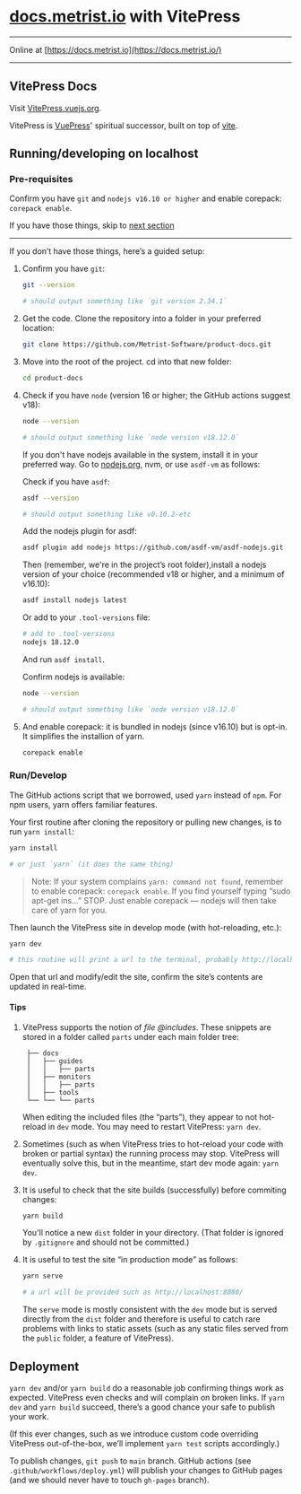 # [docs.metrist.io](https://docs.metrist.io/) with VitePress

---

Online at [https://docs.metrist.io](https://docs.metrist.io/)

---

## VitePress Docs

Visit [VitePress.vuejs.org](https://VitePress.vuejs.org).

VitePress is [VuePress](https://vuepress.vuejs.org)' spiritual successor, built on top of [vite](https://github.com/vitejs/vite).

## Running/developing on localhost

### Pre-requisites

Confirm you have `git` and `nodejs v16.10 or higher` and enable corepack: `corepack enable`.

If you have those things, skip to [next section](#rundevelop)

---

If you don’t have those things, here’s a guided setup:

1. Confirm you have `git`:

	```sh
	git --version

	# should output something like `git version 2.34.1`
	```

1. Get the code. Clone the repository into a folder in your preferred location:

	```sh
	git clone https://github.com/Metrist-Software/product-docs.git
	```

1. Move into the root of the project. cd into that new folder:

	```sh
	cd product-docs
	```

1. Check if you have `node` (version 16 or higher; the GitHub actions suggest v18):

	```sh
	node --version

	# should output something like `node version v18.12.0`
	```

	If you don't have nodejs available in the system, install it in your preferred way. Go to [nodejs.org](https://nodejs.org/en/download/), nvm, or use `asdf-vm` as follows:

	Check if you have `asdf`:

	```sh
	asdf --version

	# should output something like v0.10.2-etc
	```

	Add the nodejs plugin for asdf:

	```sh
	asdf plugin add nodejs https://github.com/asdf-vm/asdf-nodejs.git
	```

	Then (remember, we're in the project’s root folder),install a nodejs version of your choice (recommended v18 or higher, and a minimum of v16.10):

	```sh
	asdf install nodejs latest
	```

	Or add to your `.tool-versions` file:

	```sh
	# add to .tool-versions
	nodejs 18.12.0
	```

	And run `asdf install`.

	Confirm nodejs is available:

	```sh
	node --version

	# should output something like `node version v18.12.0`
	```

1. And enable corepack: it is bundled in nodejs (since v16.10) but is opt-in. It simplifies the installion of yarn.

	```sh
	corepack enable
	```

### Run/Develop

The GitHub actions script that we borrowed, used `yarn` instead of `npm`. For npm users, yarn offers familiar features.

Your first routine after cloning the repository or pulling new changes, is to run `yarn install`:

```sh
yarn install

# or just `yarn` (it does the same thing)
```

> Note: If your system complains `yarn: command not found`, remember to enable corepack: `corepack enable`. If you find yourself typing “sudo apt-get ins…” STOP. Just enable corepack — nodejs will then take care of yarn for you.

Then launch the VitePress site in develop mode (with hot-reloading, etc.):

```sh
yarn dev

# this routine will print a url to the terminal, probably http://localhost:5173
```

Open that url and modify/edit the site, confirm the  site’s contents are updated in real-time.

#### Tips

1. VitePress supports the notion of _file @includes_. These snippets are stored in a folder called `parts` under each main folder tree:

		├── docs
		│   ├── guides
		│   │   ├── parts
		│   ├── monitors
		│   │   ├── parts
		│   ├── tools
		└── └── └── parts

	When editing the included files (the “parts”), they appear to not hot-reload in `dev` mode. You may need to restart VitePress: `yarn dev`.

1. Sometimes (such as when VitePress tries to hot-reload your code with broken or partial syntax) the running process may stop. VitePress will eventually solve this, but in the meantime, start dev mode again: `yarn dev`.

1. It is useful to check that the site builds (successfully) before commiting changes:

	```sh
	yarn build
	```

	You'll notice a new `dist` folder in your directory. (That folder is ignored by `.gitignore` and should not be committed.)

1. It is useful to test the site “in production mode” as follows:

	```sh
	yarn serve

	# a url will be provided such as http://localhost:8080/
	```

	The `serve` mode is mostly consistent with the `dev` mode but is served directly from the `dist` folder and therefore is useful to catch rare problems with links to static assets (such as any static files served from the `public` folder, a feature of VitePress).

## Deployment

`yarn dev` and/or `yarn build` do a reasonable job confirming things work as expected. VitePress even checks and will complain on broken links. If `yarn dev` and `yarn build` succeed, there’s a good chance your safe to publish your work.

(If this ever changes, such as we introduce custom code overriding VitePress out-of-the-box, we’ll implement `yarn test` scripts accordingly.)

To publish changes, `git push` to `main` branch. GitHub actions (see `.github/workflows/deploy.yml`) will publish your changes to GitHub pages (and we should never have to touch `gh-pages` branch).
